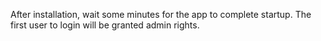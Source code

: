 After installation, wait some minutes for the app to complete startup. 
The first user to login will be granted admin rights. 
